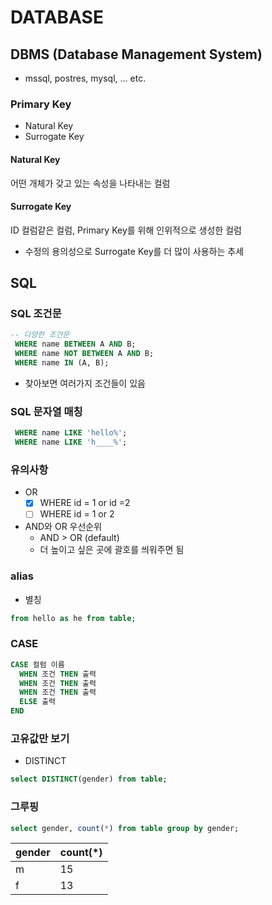 # DATABASE
## DBMS (Database Management System)
+ mssql, postres, mysql, ... etc.

### Primary Key
+ Natural Key
+ Surrogate Key
#### Natural Key
어떤 개체가 갖고 있는 속성을 나타내는 컬럼
#### Surrogate Key
ID 컬럼같은 컬럼, Primary Key를 위해 인위적으로 생성한 컬럼

+ 수정의 용의성으로 Surrogate Key를 더 많이 사용하는 추세
## SQL
### SQL 조건문
```sql
-- 다양한 조건문
 WHERE name BETWEEN A AND B;
 WHERE name NOT BETWEEN A AND B;
 WHERE name IN (A, B);
```
+ 찾아보면 여러가지 조건들이 있음
### SQL 문자열 매칭
```sql 
 WHERE name LIKE 'hello%';
 WHERE name LIKE 'h____%';
```
### 유의사항
+ OR
  - [x] WHERE id = 1 or id =2
  - [ ] WHERE id = 1 or 2 
+ AND와 OR 우선순위
  + AND > OR (default)
  + 더 높이고 싶은 곳에 괄호를 씌워주면 됨
### alias
+ 별칭
```sql
from hello as he from table;
```
### CASE
```sql
CASE 컬럼 이름 
  WHEN 조건 THEN 출력
  WHEN 조건 THEN 출력
  WHEN 조건 THEN 출력
  ELSE 출력
END
```
### 고유값만 보기
+ DISTINCT
```sql
select DISTINCT(gender) from table;
```
### 그루핑
```sql
select gender, count(*) from table group by gender;
```
gender | count(*)
-------|---------
m| 15
f| 13
